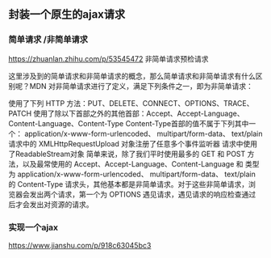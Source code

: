 ## 封装一个原生的ajax请求

### 简单请求 /非简单请求
https://zhuanlan.zhihu.com/p/53545472
非简单请求预检请求

这里涉及到的简单请求和非简单请求的概念，那么简单请求和非简单请求有什么区别呢？MDN 对非简单请求进行了定义，满足下列条件之一，即为非简单请求：

使用了下列 HTTP 方法：PUT、DELETE、CONNECT、OPTIONS、TRACE、PATCH
使用了除以下首部之外的其他首部：Accept、Accept-Language、Content-Language、Content-Type
Content-Type首部的值不属于下列其中一个： application/x-www-form-urlencoded、 multipart/form-data、 text/plain
请求中的 XMLHttpRequestUpload 对象注册了任意多个事件监听器
请求中使用了ReadableStream对象
简单来说，除了我们平时使用最多的 GET 和 POST 方法，以及最常使用的 Accept、Accept-Language、Content-Language 和 类型为 application/x-www-form-urlencoded、 multipart/form-data、 text/plain 的 Content-Type 请求头，其他基本都是非简单请求。对于这些非简单请求，浏览器会发出两个请求，第一个为 OPTIONS 遇见请求，遇见请求的响应检查通过后才会发出对资源的请求。
### 实现一个ajax
https://www.jianshu.com/p/918c63045bc3